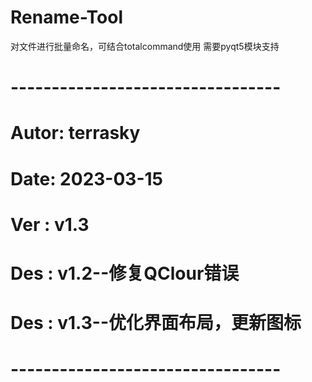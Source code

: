 # Rename-Tool
对文件进行批量命名，可结合totalcommand使用
需要pyqt5模块支持

# ---------------------------------
# Autor:             terrasky
# Date:              2023-03-15
# Ver :              v1.3
# Des :              v1.2--修复QClour错误
# Des :              v1.3--优化界面布局，更新图标
# ---------------------------------
